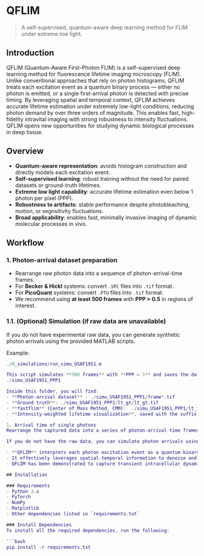 # QFLIM
> A self-supervised, quantum-aware deep learning method for FLIM under extreme low light.

## Introduction
QFLIM (Quantum-Aware First-Photon FLIM) is a self-supervised deep learning method for fluorescence lifetime imaging microscopy (FLIM). Unlike conventional approaches that rely on photon histograms, QFLIM treats each excitation event as a quantum binary process — either no photon is emitted, or a single first-arrival photon is detected with precise timing. By leveraging spatial and temporal context, QFLIM achieves accurate lifetime estimation under extremely low-light conditions, reducing photon demand by over three orders of magnitude. This enables fast, high-fidelity intravital imaging with strong robustness to intensity fluctuations. QFLIM opens new opportunities for studying dynamic biological processes in deep tissue.

## Overview
- **Quantum-aware representation**: avoids histogram construction and directly models each excitation event.  
- **Self-supervised learning**: robust training without the need for paired datasets or ground-truth lifetimes.  
- **Extreme low light capability**: accurate lifetime estimation even below 1 photon per pixel (PPP).
- **Robustness to artifacts**: stable performance despite photobleaching, motion, or segnsitivity fluctuations.  
- **Broad applicability**: enables fast, minimally invasive imaging of dynamic molecular processes in vivo.

## Workflow

### 1. Photon-arrival dataset preparation
- Rearrange raw photon data into a sequence of photon-arrival-time frames.  
- For **Becker & Hickl** systems: convert `.SPC` files into `.tif` format.  
- For **PicoQuant** systems: convert `.PTU` files into `.tif` format.  
- We recommend using **at least 500 frames** with **PPP > 0.5** in regions of interest.  

### 1.1. (Optional) Simulation (if raw data are unavailable)
If you do not have experimental raw data, you can generate synthetic photon arrivals using the provided MATLAB scripts.  

Example:  
```matlab
./0_simulations/run_simu_USAF1951.m

This script simulates **500 frames** with **PPP = 1** and saves the dataset to:
./simu_USAF1951_PPP1

Inside this folder, you will find:
- **Photon-arrival dataset** : ./simu_USAF1951_PPP1/frame*.tif  
- **Ground truth**: ./simu_USAF1951_PPP1/lt_gt/lt_gt.tif
- **fastflim** (Center of Mass Method, CMM):  ./simu_USAF1951_PPP1/lt_fastflim/lt_fastflim.tif
- **Intensity-weighted lifetime visualization**, saved with the suffix `_RGB` (e.g., ./simu_USAF1951_PPP1/lt_fastflim/lt_fastflim_RGB.tif)  

1. Arrival time of single photons
Rearrange the captured data into a series of photon-arrival-time frames. For Becker % Hickle, you should convert SPC file to tiffs. For PicoQuant, you should convert . We recomend at least 500 frames with PPP > 0.5.

If you do not have the raw data, you can simulate photon arrivals using Matlab codes as we provided. Run "run_simu_USAF1951.m" to simulate 500 frames with PPP = 1.

- **QFLIM** interprets each photon excitation event as a quantum binary process (either no photon or a single first-arrival photon).
- It effectively leverages spatial-temporal information to denoise and accurately extract fluorescence lifetime even when photon budgets are extremely low.
- QFLIM has been demonstrated to capture transient intracellular dynamics of ligand-dependent molecular states and multiplexed imaging of lymphocyte interactions during germinal center response.

## Installation

### Requirements
- Python 3.x
- PyTorch
- NumPy
- Matplotlib
- Other dependencies listed in `requirements.txt`

### Install Dependencies
To install all the required dependencies, run the following:

```bash
pip install -r requirements.txt